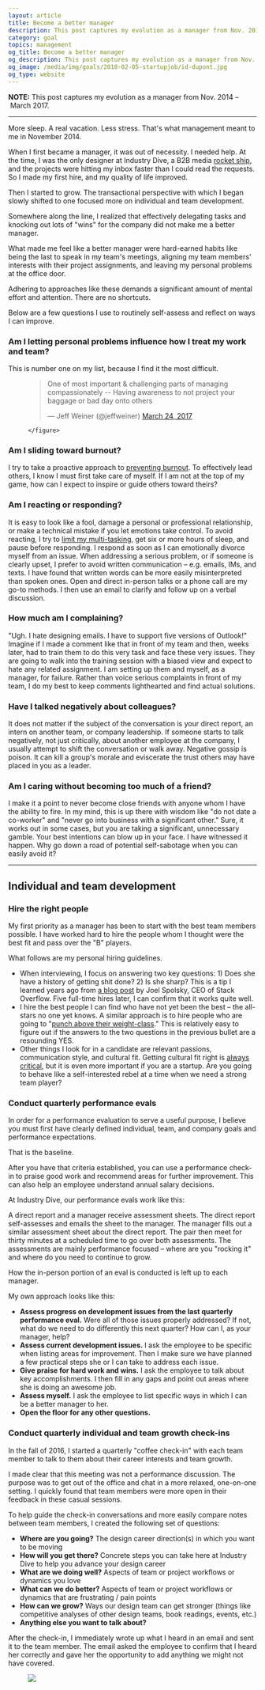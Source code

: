 ```yaml
---
layout: article
title: Become a better manager
description: This post captures my evolution as a manager from Nov. 2014 – March 2017.
category: goal
topics: management
og_title: Become a better manager
og_description: This post captures my evolution as a manager from Nov. 2014 – March 2017.
og_image: /media/img/goals/2018-02-05-startupjob/id-dupont.jpg
og_type: website
---
```


**NOTE:** This post captures my evolution as a manager from Nov. 2014 – March 2017. 

<hr>

More sleep. A real vacation. Less stress. That's what management meant to me in November 2014.

When I first became a manager, it was out of necessity. I needed help. At the time, I was the only designer at Industry Dive, a B2B media <a href="http://joel.is/your-startup-is-a-rocket-ship/">rocket ship</a>, and the projects were hitting my inbox faster than I could read the requests. So I made my first hire, and my quality of life improved.

Then I started to grow. The transactional perspective with which I began slowly shifted to one focused more on individual and team development.

Somewhere along the line, I realized that effectively delegating tasks and knocking out lots of "wins" for the company did not make me a better manager.

What made me feel like a better manager were hard-earned habits like being the last to speak in my team's meetings, aligning my team members' interests with their project assignments, and leaving my personal problems at the office door.

Adhering to approaches like these demands a significant amount of mental effort and attention. There are no shortcuts.

Below are a few questions I use to routinely self-assess and reflect on ways I can improve.

### Am I letting personal problems influence how I treat my work and team?
This is number one on my list, because I find it the most difficult.

<div class="medium-format">
	<figure>
		<blockquote class="twitter-tweet" data-lang="en"><p lang="en" dir="ltr">One of most important &amp; challenging parts of managing compassionately -- Having awareness to not project your baggage or bad day onto others</p>&mdash; Jeff Weiner (@jeffweiner) <a href="https://twitter.com/jeffweiner/status/845307012401508353?ref_src=twsrc%5Etfw">March 24, 2017</a></blockquote>
<script async src="https://platform.twitter.com/widgets.js" charset="utf-8"></script>

	</figure>
</div>

### Am I sliding toward burnout?
I try to take a proactive approach to <a href="{% post_url tech-design/2016-08-17-burnout %}">preventing burnout</a>. To effectively lead others, I know I must first take care of myself. If I am not at the top of my game, how can I expect to inspire or guide others toward theirs?

### Am I reacting or responding?
It is easy to look like a fool, damage a personal or professional relationship, or make a technical mistake if you let emotions take control. To avoid reacting, I try to <a href="https://hbr.org/tip/2017/03/quiet-your-mind-to-avoid-making-impulsive-decisions">limit my multi-tasking</a>, get six or more hours of sleep, and pause before responding. I respond as soon as I can emotionally divorce myself from an issue. When addressing a serious problem, or if someone is clearly upset, I prefer to avoid written communication – e.g. emails, IMs, and texts. I have found that written words can be more easily misinterpreted than spoken ones. Open and direct in-person talks or a phone call are my go-to methods. I then use an email to clarify and follow up on a verbal discussion.

### How much am I complaining?
"Ugh. I hate designing emails. I have to support five versions of Outlook!" Imagine if I made a comment like that in front of my team and then, weeks later, had to train them to do this very task and face these very issues. They are going to walk into the training session with a biased view and expect to hate any related assignment. I am setting up them and myself, as a manager, for failure. Rather than voice serious complaints in front of my team, I do my best to keep comments lighthearted and find actual solutions.

### Have I talked negatively about colleagues?
It does not matter if the subject of the conversation is your direct report, an intern on another team, or company leadership. If someone starts to talk negatively, not just critically, about another employee at the company, I usually attempt to shift the conversation or walk away. Negative gossip is poison. It can kill a group's morale and eviscerate the trust others may have placed in you as a leader.

### Am I caring without becoming too much of a friend?
I make it a point to never become close friends with anyone whom I have the ability to fire. In my mind, this is up there with wisdom like "do not date a co-worker" and "never go into business with a significant other." Sure, it works out in some cases, but you are taking a significant, unnecessary gamble. Your best intentions can blow up in your face. I have witnessed it happen. Why go down a road of potential self-sabotage when you can easily avoid it?

<hr>

## Individual and team development

### Hire the right people

My first priority as a manager has been to start with the best team members possible. I have worked hard to hire the people whom I thought were the best fit and pass over the "B" players.

What follows are my personal hiring guidelines.

<ul>
	<li>When interviewing, I focus on answering two key questions: 1) Does she have a history of getting shit done? 2) Is she sharp? This is a tip I learned years ago from <a href="https://www.joelonsoftware.com/2006/10/25/the-guerrilla-guide-to-interviewing-version-30/">a blog post</a> by Joel Spolsky, CEO of Stack Overflow. Five full-time hires later, I can confirm that it works quite well.</li>
	<li>I hire the best people I can find who have not yet been the best – the all-stars no one yet knows. A similar approach is to hire people who are going to "<a href="https://bothsidesofthetable.com/whom-should-you-hire-at-a-startup-bc47cac70e49#.4ql9upylg">punch above their weight-class</a>." This is relatively easy to figure out if the answers to the two questions in the previous bullet are a resounding YES.</li>
	<li>Other things I look for in a candidate are relevant passions, communication style, and cultural fit. Getting cultural fit right is <a href="http://avc.com/2017/03/cultural-differences">always critical</a>, but it is even more important if you are a startup. Are you going to behave like a self-interested rebel at a time when we need a strong team player?</li> 
</ul>

### Conduct quarterly performance evals

In order for a performance evaluation to serve a useful purpose, I believe you must first have clearly defined individual, team, and company goals and performance expectations.

That is the baseline.

After you have that criteria established, you can use a performance check-in to praise good work and recommend areas for further improvement. This can also help an employee understand annual salary decisions.

At Industry Dive, our performance evals work like this:

A direct report and a manager receive assessment sheets. The direct report self-assesses and emails the sheet to the manager. The manager fills out a similar assessment sheet about the direct report. The pair then meet for thirty minutes at a scheduled time to go over both assessments. The assessments are mainly performance focused – where are you "rocking it" and where do you need to continue to grow.

How the in-person portion of an eval is conducted is left up to each manager.

My own approach looks like this:

<ul>
	<li><strong>Assess progress on development issues from the last quarterly performance eval.</strong> Were all of those issues properly addressed? If not, what do we need to do differently this next quarter? How can I, as your manager, help?</li>
	<li><strong>Assess current development issues.</strong> I ask the employee to be specific when listing areas for improvement. Then I make sure we have planned a few practical steps she or I can take to address each issue.</li>
	<li><strong>Give praise for hard work and wins.</strong> I ask the employee to talk about key accomplishments. I then fill in any gaps and point out areas where she is doing an awesome job.</li>
	<li><strong>Assess myself.</strong> I ask the employee to list specific ways in which I can be a better manager to her.</li>
	<li><strong>Open the floor for any other questions.</strong></li>
</ul>

### Conduct quarterly individual and team growth check-ins

In the fall of 2016, I started a quarterly "coffee check-in" with each team member to talk to them about their career interests and team growth.

I made clear that this meeting was not a performance discussion. The purpose was to get out of the office and chat in a more relaxed, one-on-one setting. I quickly found that team members were more open in their feedback in these casual sessions. 

To help guide the check-in conversations and more easily compare notes between team members, I created the following set of questions:

<ul>
	<li><strong>Where are you going?</strong> The design career direction(s) in which you want to be moving</li>
	<li><strong>How will you get there?</strong> Concrete steps you can take here at Industry Dive to help you advance your design career</li>
	<li><strong>What are we doing well?</strong> Aspects of team or project workflows or dynamics you love</li>
	<li><strong>What can we do better?</strong> Aspects of team or project workflows or dynamics that are frustrating / pain points</li>
	<li><strong>How can we grow?</strong> Ways our design team can get stronger (things like competitive analyses of other design teams, book readings, events, etc.)</li>
	<li><strong>Anything else you want to talk about?</strong></li>
</ul>

After the check-in, I immediately wrote up what I heard in an email and sent it to the team member. The email asked the employee to confirm that I heard her correctly and gave her the opportunity to add anything we might not have covered.

<div class="medium-format">
	<figure>
		<img src="{{ site.github.url }}/media/img/goals/2017-03-05-management/coffee-checkin.jpg">
	</figure>
</div>